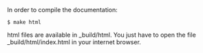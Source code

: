 In order to compile the documentation:

```
$ make html
```

html files are available in _build/html. You just have to open the
file _build/html/index.html in your internet browser.
